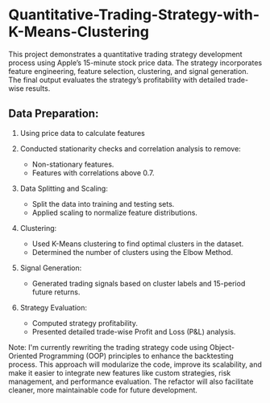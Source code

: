 # Quantitative-Trading-Strategy-with-K-Means-Clustering
This project demonstrates a quantitative trading strategy development process using Apple’s 15-minute stock price data. The strategy incorporates feature engineering, feature selection, clustering, and signal generation. The final output evaluates the strategy’s profitability with detailed trade-wise results.


## Data Preparation:
1. Using price data to calculate features

2. Conducted stationarity checks and correlation analysis to remove:
    - Non-stationary features.
    - Features with correlations above 0.7.

3. Data Splitting and Scaling:
    - Split the data into training and testing sets.
    - Applied scaling to normalize feature distributions.

4. Clustering:
    - Used K-Means clustering to find optimal clusters in the dataset.
    - Determined the number of clusters using the Elbow Method.

5. Signal Generation:
    - Generated trading signals based on cluster labels and 15-period future returns.

7. Strategy Evaluation:
    - Computed strategy profitability.
    - Presented detailed trade-wise Profit and Loss (P&L) analysis.

Note:
I'm currently rewriting the trading strategy code using Object-Oriented Programming (OOP) principles to enhance the backtesting process. This approach will modularize the code, improve its scalability, and make it easier to integrate new features like custom strategies, risk management, and performance evaluation. The refactor will also facilitate cleaner, more maintainable code for future development.

